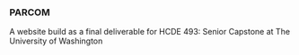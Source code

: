 ### PARCOM
A website build as a final deliverable for HCDE 493: Senior Capstone at The University of Washington
